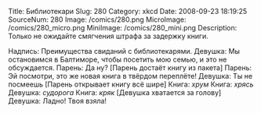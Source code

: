 Title: Библиотекари 
Slug: 280 
Category: xkcd 
Date: 2008-09-23 18:19:25 
SourceNum: 280 
Image: /comics/280.png 
MicroImage: /comics/280_micro.png 
MiniImage: /comics/280_mini.png 
Description: Только не ожидайте смягчения штрафа за задержку книги. 

Надпись: Преимущества свиданий с библиотекарями.
Девушка: Мы остановимся в Балтиморе, чтобы посетить мою семью, и это не обсуждается.
Парень: Да ну?
[Парень достаёт книгу из пакета]
Парень: Эй посмотри, это же новая книга в твёрдом переплёте!
Девушка: Ты не посмеешь
[Парень открывает книгу всё шире]
Книга: *хрум*
Книга: *хрясь*
Девушка: *судорога*
Книга: *кряк*
[Девушка хватается за голову]
Девушка: Ладно! Твоя взяла!